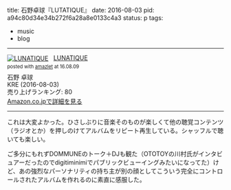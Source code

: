 title: 石野卓球『LUTATIQUE』
date: 2016-08-03
pid: a94c80d34e34b272f6a28a8e0133c4a3
status: p
tags:
- music
- blog
---

<div class="amazlet-box" style="margin-bottom:0px;"><div class="amazlet-image" style="float:left;margin:0px 12px 1px 0px;"><a href="http://www.amazon.co.jp/exec/obidos/ASIN/B01H79J854/dotimpact-22/ref=nosim/" name="amazletlink" target="_blank"><img src="http://ecx.images-amazon.com/images/I/41rgEjXVKYL._SL160_.jpg" alt="LUNATIQUE" style="border: none;" /></a></div><div class="amazlet-info" style="line-height:120%; margin-bottom: 10px"><div class="amazlet-name" style="margin-bottom:10px;line-height:120%"><a href="http://www.amazon.co.jp/exec/obidos/ASIN/B01H79J854/dotimpact-22/ref=nosim/" name="amazletlink" target="_blank">LUNATIQUE</a><div class="amazlet-powered-date" style="font-size:80%;margin-top:5px;line-height:120%">posted with <a href="http://www.amazlet.com/" title="amazlet" target="_blank">amazlet</a> at 16.08.09</div></div><div class="amazlet-detail">石野 卓球 <br />KRE (2016-08-03)<br />売り上げランキング: 80<br /></div><div class="amazlet-sub-info" style="float: left;"><div class="amazlet-link" style="margin-top: 5px"><a href="http://www.amazon.co.jp/exec/obidos/ASIN/B01H79J854/dotimpact-22/ref=nosim/" name="amazletlink" target="_blank">Amazon.co.jpで詳細を見る</a></div></div></div><div class="amazlet-footer" style="clear: left"></div></div>

---- 

これは大変よかった。ひさしぶりに音楽そのものが楽しくて他の聴覚コンテンツ（ラジオとか）を押しのけてアルバムをリピート再生している。シャッフルで聴いても楽しい。

ご多分にもれずDOMMUNEのトーク＋DJも観た（OTOTOYの川村氏がインタビュアーだったのでdigitiminimiでパブリックビューイングみたいになってた）けど、あの強烈なパーソナリティの持ち主が別の顔としてこういう完全にコントロールされたアルバムを作れるのに素直に感服した。